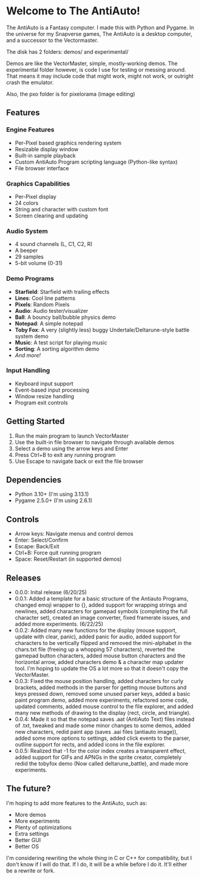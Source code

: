 # Welcome to The AntiAuto!

The AntiAuto is a Fantasy computer. I made this with Python and Pygame. In the universe for my Snapverse 
games, The AntiAuto is a desktop computer, and a successor to the Vectormaster.

The disk has 2 folders: demos/ and experimental/

Demos are like the VectorMaster, simple, mostly-working demos.
The experimental folder however, is code I use for testing or messing around. That means it may include code that might work, might not work, or outright crash the emulator.

Also, the pxo folder is for pixelorama (image editing)

## Features

### Engine Features
- Per-Pixel based graphics rendering system
- Resizable display window
- Built-in sample playback
- Custom AntiAuto Program scripting language (Python-like syntax)
- File browser interface

### Graphics Capabilities
- Per-Pixel display
- 24 colors
- String and character with custom font
- Screen clearing and updating

### Audio System
- 4 sound channels (L, C1, C2, R)
- A beeper
- 29 samples
- 5-bit volume (0-31)

### Demo Programs
- **Starfield**: Starfield with trailing effects
- **Lines**: Cool line patterns
- **Pixels**: Random Pixels
- **Audio**: Audio tester/visualizer
- **Ball**: A bouncy ball/bubble physics demo
- **Notepad**: A simple notepad
- **Toby Fox**: A very (slightly less) buggy Undertale/Deltarune-style battle system demo
- **Music**: A test script for playing music
- **Sorting**: A sorting algorithm demo
- *And more!*

### Input Handling
- Keyboard input support
- Event-based input processing
- Window resize handling
- Program exit controls

## Getting Started

1. Run the main program to launch VectorMaster
2. Use the built-in file browser to navigate through available demos
3. Select a demo using the arrow keys and Enter
4. Press Ctrl+B to exit any running program
5. Use Escape to navigate back or exit the file browser

## Dependencies

- Python 3.10+ (I'm using 3.13.1)
- Pygame 2.5.0+ (I'm using 2.6.1)

## Controls

- Arrow keys: Navigate menus and control demos
- Enter: Select/Confirm
- Escape: Back/Exit
- Ctrl+B: Force quit running program
- Space: Reset/Restart (in supported demos)

## Releases
- 0.0.0: Inital release (6/20/25)
- 0.0.1: Added a template for a basic structure of the Antiauto Programs, changed emoji wrapper to {}, added support for wrapping strings and newlines, added characters for gamepad symbols (completing the full character set), created an image converter, fixed framerate issues, and added more experiments. (6/22/25)
- 0.0.2: Added many new functions for the display (mouse support, update with clear, panic), added panic for audio, added support for characters to be vertically flipped and removed the mini-alphabet in the chars.txt file (freeing up a whopping 57 characters), reverted the gamepad button characters, added mouse button characters and the horizontal arrow, added characters demo & a character map updater tool. I'm hoping to update the OS a lot more so that it doesn't copy the VectorMaster.
- 0.0.3: Fixed the mouse position handling, added characters for curly brackets, added methods in the parser for getting mouse buttons and keys pressed down, removed some unused parser keys, added a basic paint program demo, added more experiments, refactored some code, updated comments, added mouse control to the file explorer, and added many new methods of drawing to the display (rect, circle, and triangle).
- 0.0.4: Made it so that the notepad saves .aat (AntiAuto Text) files instead of .txt, tweaked and made some minor changes to some demos, added new characters, redid paint app (saves .aai files (antiauto image)), added some more options to settings, added click events to the parser, outline support for rects, and added icons in the file explorer.
- 0.0.5: Realized that -1 for the color index creates a transparent effect, added support for GIFs and APNGs in the sprite creator, completely redid the tobyfox demo (Now called deltarune_battle), and made more experiments.


## The future?
I'm hoping to add more features to the AntiAuto, such as:
- More demos
- More experiments
- Plenty of optimizations
- Extra settings
- Better GUI
- Better OS

I'm considering rewriting the whole thing in C or C++ for compatibility, but I don't know if I will do that. If I do, it will be a while before I do it. It'll either be a rewrite or fork.